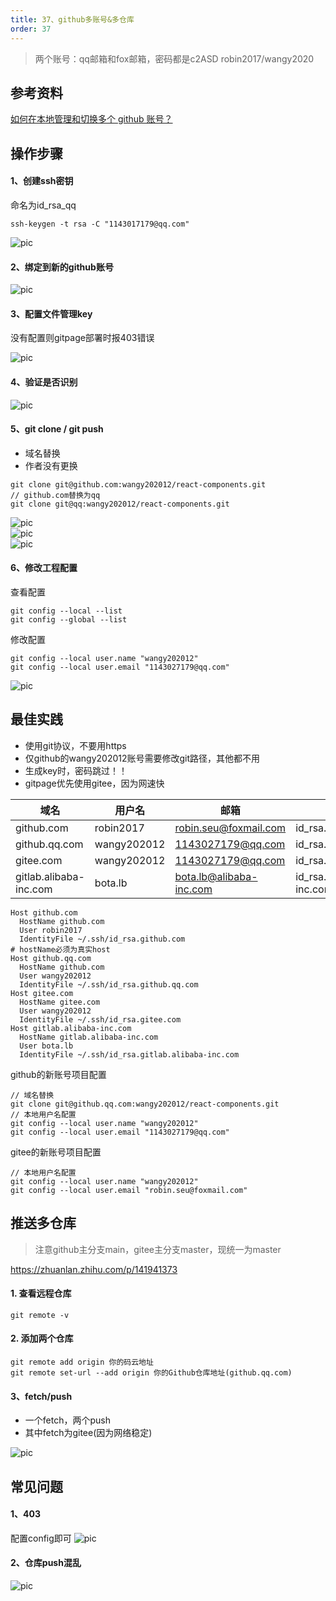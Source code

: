 ```yaml
---
title: 37、github多账号&多仓库
order: 37
---
```

> 两个账号：qq邮箱和fox邮箱，密码都是c2ASD
robin2017/wangy2020
## 参考资料
[如何在本地管理和切换多个 github 账号？](https://juejin.cn/post/6844903831000596488)   

## 操作步骤
#### 1、创建ssh密钥
命名为id_rsa_qq
```
ssh-keygen -t rsa -C "1143017179@qq.com"
```
![pic](https://robin2017.github.io/frontend-notes/images/rsa.png)

#### 2、绑定到新的github账号
![pic](https://robin2017.github.io/frontend-notes/images/ssh.png)

#### 3、配置文件管理key
没有配置则gitpage部署时报403错误  

![pic](https://robin2017.github.io/frontend-notes/images/sshconfig.png)

#### 4、验证是否识别
![pic](https://robin2017.github.io/frontend-notes/images/sshsuccess.png)

#### 5、git clone / git push
+ 域名替换
+ 作者没有更换
```
git clone git@github.com:wangy202012/react-components.git
// github.com替换为qq
git clone git@qq:wangy202012/react-components.git

```

![pic](https://robin2017.github.io/frontend-notes/images/gitclone.png)  
![pic](https://robin2017.github.io/frontend-notes/images/gitpush.png)  
![pic](https://robin2017.github.io/frontend-notes/images/author.png)  


#### 6、修改工程配置
查看配置
```
git config --local --list      
git config --global --list
```

修改配置

```
git config --local user.name "wangy202012"      
git config --local user.email "1143027179@qq.com"
```

![pic](https://robin2017.github.io/frontend-notes/images/config.png)


## 最佳实践
+ 使用git协议，不要用https
+ 仅github的wangy202012账号需要修改git路径，其他都不用
+ 生成key时，密码跳过！！
+ gitpage优先使用gitee，因为网速快



域名 | 用户名  | 邮箱|rsa文件
-|-|-|-
github.com | robin2017 |  robin.seu@foxmail.com|id_rsa.github.com.pub	|
github.qq.com | wangy202012 |  1143027179@qq.com|id_rsa.github.qq.com.pub|
gitee.com|wangy202012 |  1143027179@qq.com|id_rsa.gitee.com.pub|
gitlab.alibaba-inc.com | bota.lb |  bota.lb@alibaba-inc.com|id_rsa.gitlab.alibaba-inc.com.pub|


```
Host github.com
  HostName github.com
  User robin2017
  IdentityFile ~/.ssh/id_rsa.github.com
# hostName必须为真实host
Host github.qq.com
  HostName github.com
  User wangy202012
  IdentityFile ~/.ssh/id_rsa.github.qq.com
Host gitee.com
  HostName gitee.com
  User wangy202012
  IdentityFile ~/.ssh/id_rsa.gitee.com
Host gitlab.alibaba-inc.com
  HostName gitlab.alibaba-inc.com
  User bota.lb
  IdentityFile ~/.ssh/id_rsa.gitlab.alibaba-inc.com
```

github的新账号项目配置
```
// 域名替换
git clone git@github.qq.com:wangy202012/react-components.git
// 本地用户名配置
git config --local user.name "wangy202012"      
git config --local user.email "1143027179@qq.com"
```
gitee的新账号项目配置
```
// 本地用户名配置
git config --local user.name "wangy202012"      
git config --local user.email "robin.seu@foxmail.com"
```
## 推送多仓库
> 注意github主分支main，gitee主分支master，现统一为master
> 
https://zhuanlan.zhihu.com/p/141941373
#### 1. 查看远程仓库
`git remote -v`

#### 2. 添加两个仓库
```
git remote add origin 你的码云地址
git remote set-url --add origin 你的Github仓库地址(github.qq.com)
```
#### 3、fetch/push
+ 一个fetch，两个push
+ 其中fetch为gitee(因为网络稳定)

![pic](https://robin2017.github.io/frontend-notes/images/git.jpg)
## 常见问题
#### 1、403
配置config即可
![pic](https://robin2017.github.io/frontend-notes/images/ssherror.png)

#### 2、仓库push混乱
![pic](https://robin2017.github.io/frontend-notes/images/err.png)